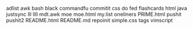 adlist
awk
bash
black
commandfu
commitit
css
do
fed
flashcards
html
java
justsync
lll
llll
mdt.awk
moe
moe.html
my.list
oneliners
PRIME.html
pushit
pushit2
README.html
README.md
repoinit
simple.css
tags
vimscript
